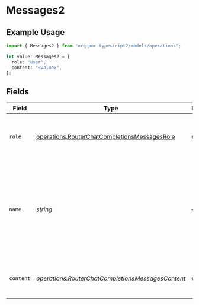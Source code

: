 # Messages2

## Example Usage

```typescript
import { Messages2 } from "orq-poc-typescript2/models/operations";

let value: Messages2 = {
  role: "user",
  content: "<value>",
};
```

## Fields

| Field                                                                                                                        | Type                                                                                                                         | Required                                                                                                                     | Description                                                                                                                  |
| ---------------------------------------------------------------------------------------------------------------------------- | ---------------------------------------------------------------------------------------------------------------------------- | ---------------------------------------------------------------------------------------------------------------------------- | ---------------------------------------------------------------------------------------------------------------------------- |
| `role`                                                                                                                       | [operations.RouterChatCompletionsMessagesRole](../../models/operations/routerchatcompletionsmessagesrole.md)                 | :heavy_check_mark:                                                                                                           | The role of the messages author, in this case **user**.                                                                      |
| `name`                                                                                                                       | *string*                                                                                                                     | :heavy_minus_sign:                                                                                                           | An optional name for the participant. Provides the model information to differentiate between participants of the same role. |
| `content`                                                                                                                    | *operations.RouterChatCompletionsMessagesContent*                                                                            | :heavy_check_mark:                                                                                                           | The contents of a particular role's message.                                                                                 |